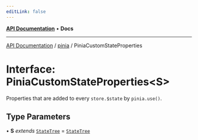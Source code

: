 ```yaml
---
editLink: false
---
```


[**API Documentation**](../../index.md) • **Docs**

***

[API Documentation](../../index.md) / [pinia](../index.md) / PiniaCustomStateProperties

# Interface: PiniaCustomStateProperties\<S\>

Properties that are added to every `store.$state` by `pinia.use()`.

## Type Parameters

• **S** *extends* [`StateTree`](../type-aliases/StateTree.md) = [`StateTree`](../type-aliases/StateTree.md)
